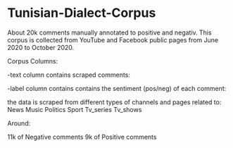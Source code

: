 # Tunisian-Dialect-Corpus

About 20k comments manually annotated to positive and negativ. This corpus is collected from YouTube and Facebook public pages from June 2020 to October 2020.

Corpus Columns:

-text column contains scraped comments:

-label column contains contains the sentiment (pos/neg) of each comment:

the data is scraped from different types of channels and pages related to:
News
Music
Politics
Sport
Tv_series
Tv_shows

Around:

11k of Negative comments
9k of Positive comments
